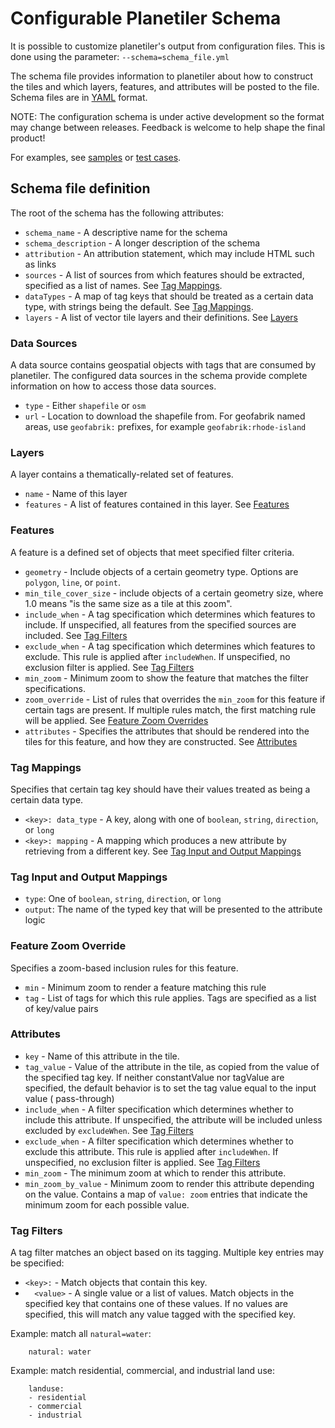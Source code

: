 # Configurable Planetiler Schema

It is possible to customize planetiler's output from configuration files. This is done using the parameter:
`--schema=schema_file.yml`

The schema file provides information to planetiler about how to construct the tiles and which layers, features, and
attributes will be posted to the file. Schema files are in [YAML](https://yaml.org) format.

NOTE: The configuration schema is under active development so the format may change between releases. Feedback is
welcome to help shape the final product!

For examples, see [samples](src/main/resources/samples) or [test cases](src/test/resources/validSchema).

## Schema file definition

The root of the schema has the following attributes:

* `schema_name` - A descriptive name for the schema
* `schema_description` - A longer description of the schema
* `attribution` - An attribution statement, which may include HTML such as links
* `sources` - A list of sources from which features should be extracted, specified as a list of names.
  See [Tag Mappings](#tag-mappings).
* `dataTypes` - A map of tag keys that should be treated as a certain data type, with strings being the default.
  See [Tag Mappings](#tag-mappings).
* `layers` - A list of vector tile layers and their definitions. See [Layers](#layers)

### Data Sources

A data source contains geospatial objects with tags that are consumed by planetiler. The configured data sources in the
schema provide complete information on how to access those data sources.

* `type` - Either `shapefile` or `osm`
* `url` - Location to download the shapefile from. For geofabrik named areas, use `geofabrik:` prefixes, for
  example `geofabrik:rhode-island`

### Layers

A layer contains a thematically-related set of features.

* `name` - Name of this layer
* `features` - A list of features contained in this layer. See [Features](#features)

### Features

A feature is a defined set of objects that meet specified filter criteria.

* `geometry` - Include objects of a certain geometry type. Options are `polygon`, `line`, or `point`.
* `min_tile_cover_size` - include objects of a certain geometry size, where 1.0 means "is the same size as a tile at
  this zoom".
* `include_when` - A tag specification which determines which features to include. If unspecified, all features from the
  specified sources are included. See [Tag Filters](#tag-filters)
* `exclude_when` - A tag specification which determines which features to exclude. This rule is applied
  after `includeWhen`. If unspecified, no exclusion filter is applied. See [Tag Filters](#tag-filters)
* `min_zoom` - Minimum zoom to show the feature that matches the filter specifications.
* `zoom_override` - List of rules that overrides the `min_zoom` for this feature if certain tags are present. If
  multiple rules match, the first matching rule will be applied. See [Feature Zoom Overrides](#feature-zoom-override)
* `attributes` - Specifies the attributes that should be rendered into the tiles for this feature, and how they are
  constructed. See [Attributes](#attributes)

### Tag Mappings

Specifies that certain tag key should have their values treated as being a certain data type.

* `<key>: data_type` - A key, along with one of `boolean`, `string`, `direction`, or `long`
* `<key>: mapping` - A mapping which produces a new attribute by retrieving from a different key.
  See [Tag Input and Output Mappings](#tag-input-and-output-mappings)

### Tag Input and Output Mappings

* `type`: One of `boolean`, `string`, `direction`, or `long`
* `output`: The name of the typed key that will be presented to the attribute logic

### Feature Zoom Override

Specifies a zoom-based inclusion rules for this feature.

* `min` - Minimum zoom to render a feature matching this rule
* `tag` - List of tags for which this rule applies. Tags are specified as a list of key/value pairs

### Attributes

* `key` - Name of this attribute in the tile.
* `tag_value` - Value of the attribute in the tile, as copied from the value of the specified tag key. If neither
  constantValue nor tagValue are specified, the default behavior is to set the tag value equal to the input value (
  pass-through)
* `include_when` - A filter specification which determines whether to include this attribute. If unspecified, the
  attribute will be included unless excluded by `excludeWhen`. See [Tag Filters](#tag-filters)
* `exclude_when` - A filter specification which determines whether to exclude this attribute. This rule is applied
  after `includeWhen`. If unspecified, no exclusion filter is applied. See [Tag Filters](#tag-filters)
* `min_zoom` - The minimum zoom at which to render this attribute.
* `min_zoom_by_value` - Minimum zoom to render this attribute depending on the value. Contains a map of `value: zoom`
  entries that indicate the minimum zoom for each possible value.

### Tag Filters

A tag filter matches an object based on its tagging. Multiple key entries may be specified:

* `<key>:` - Match objects that contain this key.
* `  <value>` - A single value or a list of values. Match objects in the specified key that contains one of these
  values. If no values are specified, this will match any value tagged with the specified key.

Example: match all `natural=water`:

        natural: water

Example: match residential, commercial, and industrial land use:

        landuse:
        - residential
        - commercial
        - industrial

